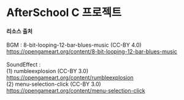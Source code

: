 # AfterSchool C 프로젝트

#### 리소스 출처
BGM : 8-bit-looping-12-bar-blues-music (CC-BY 4.0) <br>
https://opengameart.org/content/8-bit-looping-12-bar-blues-music<br>
<br>
SoundEffect : <br>
(1) rumbleexplosion (CC-BY 3.0) <br>
https://opengameart.org/content/rumbleexplosion<br>
(2) menu-selection-click (CC-BY 3.0)<br>
https://opengameart.org/content/menu-selection-click<br>
